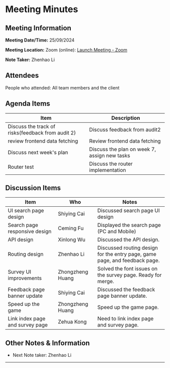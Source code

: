 # Meeting Minutes

## Meeting Information

**Meeting Date/Time:** 25/09/2024

**Meeting Location:** Zoom (online): [Launch Meeting - Zoom](https://anu.zoom.us/j/82320892529?pwd=r1sFRKhalHhXKuCi4eFE72RrBUwuor.1)

**Note Taker:** Zhenhao Li

## Attendees

People who attended: All team members and the client

## Agenda Items

| Item                     | Description                                                  |
| ------------------------ | ------------------------------------------------------------ |
| Discuss the track of risks(feedback from audit 2)   | Discuss feedback from audit2         |
| review frontend data fetching       | Review frontend data fetching                        |
| Discuss next week's plan | Discuss the plan on week 7, assign new tasks                    |
| Router test    | Discuss the router implementation |

## Discussion Items

| Item                                | Who               | Notes                                                        |
| ----------------------------------- | ----------------- | ------------------------------------------------------------ |
| UI search page design         | Shiying Cai              | Discussed search page UI design  |
| Search page responsive design       | Ceming Fu              | Displayed the search page (PC and Mobile)    |
| API design   | Xinlong Wu               | Discussed the API design.  |
| Routing design                      | Zhenhao Li               | Discussed routing design for the entry page, game page, and feedback page. |
| Survey UI improvements              | Zhongzheng Huang               | Solved the font issues on the survey page. Ready for merge. |
| Feedback page banner update       | Shiying Cai              | Discussed the feedback page banner update. |
| Speed up the game       | Zhongzheng Huang             | Speed up the game page. |
| Link index page and survey page      | Zehua Kong              | Need to link index page and survey page. |

## Other Notes & Information

- Next Note taker: Zhenhao Li

---
